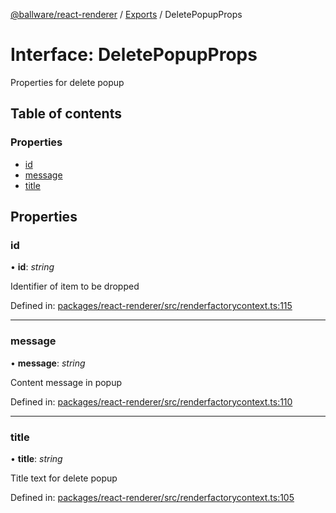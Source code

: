 [@ballware/react-renderer](../README.md) / [Exports](../modules.md) / DeletePopupProps

# Interface: DeletePopupProps

Properties for delete popup

## Table of contents

### Properties

- [id](deletepopupprops.md#id)
- [message](deletepopupprops.md#message)
- [title](deletepopupprops.md#title)

## Properties

### id

• **id**: *string*

Identifier of item to be dropped

Defined in: [packages/react-renderer/src/renderfactorycontext.ts:115](https://github.com/ballware/ballware-client/blob/e25f4ba/packages/react-renderer/src/renderfactorycontext.ts#L115)

___

### message

• **message**: *string*

Content message in popup

Defined in: [packages/react-renderer/src/renderfactorycontext.ts:110](https://github.com/ballware/ballware-client/blob/e25f4ba/packages/react-renderer/src/renderfactorycontext.ts#L110)

___

### title

• **title**: *string*

Title text for delete popup

Defined in: [packages/react-renderer/src/renderfactorycontext.ts:105](https://github.com/ballware/ballware-client/blob/e25f4ba/packages/react-renderer/src/renderfactorycontext.ts#L105)

